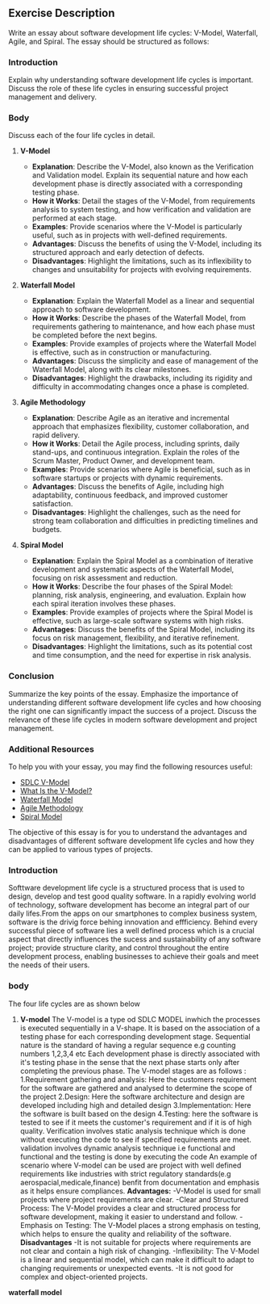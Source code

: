 ## Exercise Description

Write an essay about software development life cycles: V-Model, Waterfall, Agile, and Spiral. The essay should be structured as follows:

### Introduction

Explain why understanding software development life cycles is important. Discuss the role of these life cycles in ensuring successful project management and delivery.

### Body

Discuss each of the four life cycles in detail.

1. **V-Model**

   - **Explanation**: Describe the V-Model, also known as the Verification and Validation model. Explain its sequential nature and how each development phase is directly associated with a corresponding testing phase.
   - **How it Works**: Detail the stages of the V-Model, from requirements analysis to system testing, and how verification and validation are performed at each stage.
   - **Examples**: Provide scenarios where the V-Model is particularly useful, such as in projects with well-defined requirements.
   - **Advantages**: Discuss the benefits of using the V-Model, including its structured approach and early detection of defects.
   - **Disadvantages**: Highlight the limitations, such as its inflexibility to changes and unsuitability for projects with evolving requirements.

2. **Waterfall Model**

   - **Explanation**: Explain the Waterfall Model as a linear and sequential approach to software development.
   - **How it Works**: Describe the phases of the Waterfall Model, from requirements gathering to maintenance, and how each phase must be completed before the next begins.
   - **Examples**: Provide examples of projects where the Waterfall Model is effective, such as in construction or manufacturing.
   - **Advantages**: Discuss the simplicity and ease of management of the Waterfall Model, along with its clear milestones.
   - **Disadvantages**: Highlight the drawbacks, including its rigidity and difficulty in accommodating changes once a phase is completed.

3. **Agile Methodology**

   - **Explanation**: Describe Agile as an iterative and incremental approach that emphasizes flexibility, customer collaboration, and rapid delivery.
   - **How it Works**: Detail the Agile process, including sprints, daily stand-ups, and continuous integration. Explain the roles of the Scrum Master, Product Owner, and development team.
   - **Examples**: Provide scenarios where Agile is beneficial, such as in software startups or projects with dynamic requirements.
   - **Advantages**: Discuss the benefits of Agile, including high adaptability, continuous feedback, and improved customer satisfaction.
   - **Disadvantages**: Highlight the challenges, such as the need for strong team collaboration and difficulties in predicting timelines and budgets.

4. **Spiral Model**

   - **Explanation**: Explain the Spiral Model as a combination of iterative development and systematic aspects of the Waterfall Model, focusing on risk assessment and reduction.
   - **How it Works**: Describe the four phases of the Spiral Model: planning, risk analysis, engineering, and evaluation. Explain how each spiral iteration involves these phases.
   - **Examples**: Provide examples of projects where the Spiral Model is effective, such as large-scale software systems with high risks.
   - **Advantages**: Discuss the benefits of the Spiral Model, including its focus on risk management, flexibility, and iterative refinement.
   - **Disadvantages**: Highlight the limitations, such as its potential cost and time consumption, and the need for expertise in risk analysis.

### Conclusion

Summarize the key points of the essay. Emphasize the importance of understanding different software development life cycles and how choosing the right one can significantly impact the success of a project. Discuss the relevance of these life cycles in modern software development and project management.

### Additional Resources

To help you with your essay, you may find the following resources useful:

- [SDLC V-Model](https://www.geeksforgeeks.org/software-engineering-sdlc-v-model/)
- [What Is the V-Model?](https://builtin.com/software-engineering-perspectives/v-model)
- [Waterfall Model](https://www.geeksforgeeks.org/software-engineering-waterfall-model/)
- [Agile Methodology](https://www.atlassian.com/agile)
- [Spiral Model](https://www.tutorialspoint.com/sdlc/sdlc_spiral_model.htm)

The objective of this essay is for you to understand the advantages and disadvantages of different software development life cycles and how they can be applied to various types of projects.
### Introduction
  Softtware development life cycle is a structured process that is used to design, develop and test good quality software. In a rapidly evolving world of technology, software development has become an integral part of our daily lifes.From the apps on our smartphones to complex business system, software is the drivig force behing innovation and effficiency. Behind every successful piece of software lies a well defined process which is a crucial aspect that directly influences the sucess and sustainability of any software project; provide structure clarity, and control throughout the entire development process, enabling businesses to achieve their goals and meet the needs of their users.
  

  ### body
   The four life cycles are as shown below

   1. **V-model**
 The V-model is a type od SDLC MODEL inwhich the processes is executed sequentially in a V-shape. It is based on the association of a testing phase for each corresponding development stage.
 Sequential nature is the standard of having a regular sequence e.g counting numbers 1,2,3,4 etc 
 Each development phase is directly associated with it's testing phase in the sense that the next phase starts only after completing the previous phase.
 The V-model stages are as follows :
 1.Requirement gathering and analysis:
 Here the customers requirement for the software are gathered and analysed to determine the scope of the project
 2.Design:
 Here the software architecture and design are developed including high and detailed design
 3.Implementation:
 Here the software is built based on the design
 4.Testing:
 here the software is tested to see if it meets the customer's requirement and if it is of high quality.
 Verification involves static analysis technique which is done without executing the code to see if specified requirements are meet.
 validation involves dynamic analysis technique i.e functional and functional and the testing is done by executing the code
 An example of scenario where V-model can be used are project with well defined requirements like industries with strict regulatory standards(e.g aerospacial,medicale,finance) benfit from documentation and emphasis as it helps ensure compliances.
 **Advantages:**
 -V-Model is used for small projects where project requirements are clear.
 -Clear and Structured Process: The V-Model provides a clear and structured process for software development, making it easier to understand and follow.
 -Emphasis on Testing: The V-Model places a strong emphasis on testing, which helps to ensure the quality and reliability of the software.
 **Disadvantages**
 -It is not suitable for projects where requirements are not clear and contain a high risk of changing.
 -Inflexibility: The V-Model is a linear and sequential model, which can make it difficult to adapt to changing requirements or unexpected events.
 -It is not good for complex and object-oriented projects.

 **waterfall model**